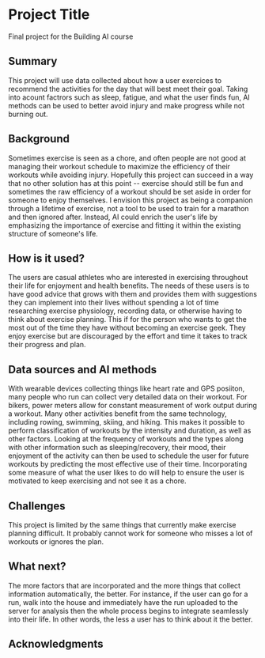 <!-- This is the markdown template for the final project of the Building AI course, 
created by Reaktor Innovations and University of Helsinki. 
Copy the template, paste it to your GitHub README and edit! -->
# Project Title
Final project for the Building AI course
## Summary
This project will use data collected about how a user exercices to recommend the activities for the day that will best meet their goal. Taking into acount factrors such as sleep, fatigue, and what the user finds fun, AI methods can be used to better avoid injury and make progress while not burning out.
## Background
Sometimes exercise is seen as a chore, and often people are not good at managing their workout schedule to maximize the efficiency of their workouts while avoiding injury. Hopefully this project can succeed in a way that no other solution has at this point -- exercise should still be fun and sometimes the raw efficiency of a workout should be set aside in order for someone to enjoy themselves. I envision this project as being a companion through a lifetime of exercise, not a tool to be used to train for a marathon and then ignored after. Instead, AI could enrich the user's life by emphasizing the importance of exercise and fitting it within the existing structure of someone's life.
## How is it used?
The users are casual athletes who are interested in exercising throughout their life for enjoyment and health benefits. The needs of these users is to have good advice that grows with them and provides them with suggestions they can implement into their lives without spending a lot of time researching exercise physiology, recording data, or otherwise having to think about exercise planning. This if for the person who wants to get the most out of the time they have without becoming an exercise geek. They enjoy exercise but are discouraged by the effort and time it takes to track their progress and plan.
## Data sources and AI methods
With wearable devices collecting things like heart rate and GPS posiiton, many people who run can collect very detailed data on their workout. For bikers, power meters allow for constant measurement of work output during a workout. Many other activities benefit from the same technology, including rowing, swimming, skiing, and hiking. This makes it possible to perform classification of workouts by the intensity and duration, as well as other factors. Looking at the frequency of workouts and the types along with other information such as sleeping/recovery, their mood, their enjoyment of the activity can then be used to schedule the user for future workouts by predicting the most effective use of their time. Incorporating some measure of what the user likes to do will help to ensure the user is motivated to keep exercising and not see it as a chore.
## Challenges
This project is limited by the same things that currently make exercise planning difficult. It probably cannot work for someone who misses a lot of workouts or ignores the plan. 
## What next?
The more factors that are incorporated and the more things that collect information automatically, the better. For instance, if the user can go for a run, walk into the house and immediately have the run uploaded to the server for analysis then the whole process begins to integrate seamlessly into their life. In other words, the less a user has to think about it the better. 
## Acknowledgments

